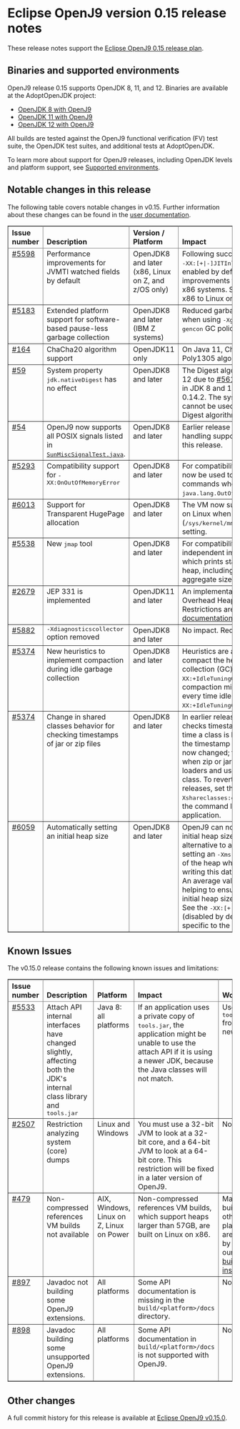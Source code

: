 <!--
* Copyright (c) 2019, 2019 IBM Corp. and others
*
* This program and the accompanying materials are made
* available under the terms of the Eclipse Public License 2.0
* which accompanies this distribution and is available at
* https://www.eclipse.org/legal/epl-2.0/ or the Apache
* License, Version 2.0 which accompanies this distribution and
* is available at https://www.apache.org/licenses/LICENSE-2.0.
*
* This Source Code may also be made available under the
* following Secondary Licenses when the conditions for such
* availability set forth in the Eclipse Public License, v. 2.0
* are satisfied: GNU General Public License, version 2 with
* the GNU Classpath Exception [1] and GNU General Public
* License, version 2 with the OpenJDK Assembly Exception [2].
*
* [1] https://www.gnu.org/software/classpath/license.html
* [2] http://openjdk.java.net/legal/assembly-exception.html
*
* SPDX-License-Identifier: EPL-2.0 OR Apache-2.0 OR GPL-2.0 WITH
* Classpath-exception-2.0 OR LicenseRef-GPL-2.0 WITH Assembly-exception
-->

# Eclipse OpenJ9 version 0.15 release notes

These release notes support the [Eclipse OpenJ9 0.15 release plan](https://projects.eclipse.org/projects/technology.openj9/releases/0.15/plan).

## Binaries and supported environments

OpenJ9 release 0.15 supports OpenJDK 8, 11, and 12. Binaries are available at the AdoptOpenJDK project:

- [OpenJDK 8 with OpenJ9](https://adoptopenjdk.net/archive.html?variant=openjdk8&jvmVariant=openj9)
- [OpenJDK 11 with OpenJ9](https://adoptopenjdk.net/archive.html?variant=openjdk11&jvmVariant=openj9)
- [OpenJDK 12 with OpenJ9](https://adoptopenjdk.net/archive.html?variant=openjdk12&jvmVariant=openj9)

All builds are tested against the OpenJ9 functional verification (FV) test suite, the OpenJDK test suites, and additional tests at AdoptOpenJDK.

To learn more about support for OpenJ9 releases, including OpenJDK levels and platform support, see [Supported environments](https://eclipse.org/openj9/docs/openj9_support/index.html).


## Notable changes in this release

The following table covers notable changes in v0.15. Further information about these changes can be found in the [user documentation](https://www.eclipse.org/openj9/docs/version0.15/).

<table cellpadding="4" cellspacing="0" summary="" width="100%" rules="all" frame="border" border="1"><thead align="left">
<tr valign="bottom">
<th valign="bottom">Issue number</th>
<th valign="bottom">Description</th>
<th valign="bottom">Version / Platform</th>
<th valign="bottom">Impact</th>
</tr>
</thead>
<tbody>

<tr><td valign="top"><a href="https://github.com/eclipse/openj9/pull/5598">#5598</a></td>
<td valign="top">Performance improvements for JVMTI watched fields by default</td>
<td valign="top">OpenJDK8 and later (x86, Linux on Z, and z/OS only)</td>
<td valign="top">Following successful results, the experimental <tt>-XX:[+|-]JITInlineWatches</tt> option is now enabled by default, providing
performance improvements for JVMTI watched fields on x86 systems. Support is also extended from x86 to Linux on Z, and z/OS. </td>
</tr>

<tr><td valign="top"><a href="https://github.com/eclipse/openj9/pull/5183">#5183</a></td>
<td valign="top">Extended platform support for software-based pause-less garbage collection</td>
<td valign="top">OpenJDK8 and later (IBM Z systems)</td>
<td valign="top">Reduced garbage collection pause times when using <tt>-Xgc:concurrentScavenge</tt> with the <tt>gencon</tt> GC policy for Linux on Z systems. </td>
</tr>

<tr><td valign="top"><a href="https://github.com/ibmruntimes/openj9-openjdk-jdk11/pull/164">#164</a></td>
<td valign="top">ChaCha20 algorithm support </td>
<td valign="top">OpenJDK11 only</td>
<td valign="top">On Java 11, ChaCha20 and ChaCha20-Poly1305 algorithms can now use OpenSSL. </td>
</tr>

<tr><td valign="top"><a href="https://github.com/ibmruntimes/openj9-openjdk-jdk12/pull/59">#59</a></td>
<td valign="top">System property <tt>jdk.nativeDigest</tt> has no effect</td>
<td valign="top">OpenJDK8 and later</td>
<td valign="top">The Digest algorithm is now disabled for JDK 12 due to <a href="https://github.com/eclipse/openj9/issues/5611">#5611</a>. The algorithm was disabled in JDK 8 and 11 in Eclipse OpenJ9 release 0.14.2. The system property <tt>jdk.nativeDigest</tt> cannot be used to enable the use of the Digest algorithm with OpenSSL. </td>
</tr>

<tr><td valign="top"><a href="https://github.com/eclipse/openj9/issues/54">#54</a></td>
<td valign="top">OpenJ9 now supports all POSIX signals listed in <a href="https://github.com/ibmruntimes/openj9-openjdk-jdk/blob/openj9/test/jdk/sun/misc/SunMiscSignalTest.java"><tt>SunMiscSignalTest.java</tt></a>.</td>
<td valign="top">OpenJDK8 and later</td>
<td valign="top">Earlier release notes reported gaps in signal handling support, which are now resolved in this release. </td>
</tr>

<tr><td valign="top"><a href="https://github.com/eclipse/openj9/pull/5239">#5293</a></td>
<td valign="top">Compatibility support for <tt>-XX:OnOutOfMemoryError</tt></td>
<td valign="top">OpenJDK8 and later</td>
<td valign="top">For compatibility with HotSpot, this option can now be used to run a command or list of commands when a
<tt>java.lang.OutOfMemoryError</tt> exception occurs. </td>
</tr>

<tr><td valign="top"><a href="https://github.com/eclipse/openj9/pull/6013">#6013</a></td>
<td valign="top">Support for Transparent HugePage allocation</td>
<td valign="top">OpenJDK8 and later</td>
<td valign="top">The VM now supports Transparent HugePage on Linux when you use the <tt>madvise</tt> (<tt>/sys/kernel/mm/transparent_hugepage/enabled</tt>) setting. </td>
</tr>

<tr><td valign="top"><a href="https://github.com/eclipse/openj9/pull/5538">#5538</a></td>
<td valign="top">New <tt>jmap</tt> tool</td>
<td valign="top">OpenJDK8 and later</td>
<td valign="top">For compatibility, OpenJ9 includes an independent implementation of the <tt>jmap</tt> tool, which
prints statistics about classes on the heap, including number of objects and aggregate size.</td>
</tr>

<tr><td valign="top"><a href="https://github.com/eclipse/openj9/pull/2679">#2679</a></td>
<td valign="top">JEP 331 is implemented</td>
<td valign="top">OpenJDK11 and later</td>
<td valign="top">An implementation of <a href="http://openjdk.java.net/jeps/331">JEP 331</a> (Low-Overhead Heap Profiling) is now available. Restrictions are detailed in the <a href="https://eclipse.github.io/openj9-docs/version0.15/">user documentation</a>. </td>
</tr>

<tr><td valign="top"><a href="https://github.com/eclipse/openj9/pull/5882">#5882</a></td>
<td valign="top"><tt>-Xdiagnosticscollector</tt> option removed</td>
<td valign="top">OpenJDK8 and later</td>
<td valign="top">No impact. Redundant option removed.</td>
</tr>

<tr><td valign="top"><a href="https://github.com/eclipse/openj9/issues/5374">#5374</a></td>
<td valign="top">New heuristics to implement compaction during idle garbage collection</td>
<td valign="top">OpenJDK8 and later</td>
<td valign="top">Heuristics are added to automatically compact the heap during idle garbage collection (GC) processing. Therefore, if
<tt>-XX:+IdleTuningGCOnIdle</tt> is enabled, compaction might occur. To force compaction every time idle GC operations take place,
<tt>-XX:+IdleTuningCompactOnIdle</tt> must be enabled. </td>
</tr>

<tr><td valign="top"><a href="https://github.com/eclipse/openj9/issues/5374">#5374</a></td>
<td valign="top">Change in shared classes behavior for checking timestamps of jar or zip files</td>
<td valign="top">OpenJDK8 and later</td>
<td valign="top">In earlier releases, the shared classes cache checks timestamps of jar or zip files every time a class is loaded and reloads a class if the timestamp has changed. This behavior is now changed; timestamps are checked only when zip or jar files are added to class loaders and used for the first time to look for a class.
To revert to the behavior of earlier releases, set the <tt>-Xshareclasses:checkURLTimestamps</tt> option on the command line when you start your application. </td>
</tr>

<tr><td valign="top"><a href="https://github.com/eclipse/openj9/issues/6059">#6059</a></td>
<td valign="top">Automatically setting an initial heap size</td>
<td valign="top">OpenJDK8 and later</td>
<td valign="top">OpenJ9 can now learn and set an appropriate initial heap size for an application as an alternative to a user manually sizing and setting an <tt>-Xms</tt> value. The VM records the size of the heap when startup processing ends, writing this data to the shared classes cache. An average value is set over a few restarts, helping to ensure that the value used for the initial heap size is as accurate as possible. See the <tt>-XX:[+|-]useGCStartupHints</tt> option (disabled by default). The hint
recorded is specific to the application command line.</td>
</tr>

</table>


## Known Issues

The v0.15.0 release contains the following known issues and limitations:

<table cellpadding="4" cellspacing="0" summary="" width="100%" rules="all" frame="border" border="1">
<thead align="left">
<tr valign="bottom">
<th valign="bottom">Issue number</th>
<th valign="bottom">Description</th>
<th valign="bottom">Platform</th>
<th valign="bottom">Impact</th>
<th valign="bottom">Workaround</th>
</tr>
</thead>
<tbody>

<tr><td valign="top"><a href="https://github.com/eclipse/openj9/issues/5533">#5533</a></td>
<td valign="top">Attach API internal interfaces have changed slightly, affecting both the JDK's internal class library and <tt>tools.jar</tt></td>
<td valign="top">Java 8: all platforms</td>
<td valign="top">If an application uses a private copy of <tt>tools.jar</tt>, the application might be unable to use the attach API if it is using a newer JDK, because the Java classes will not match.</td>
<td valign="top">Use the <tt>tools.jar</tt> from the newer JDK.</td>
</tr>

<tr><td valign="top"><a href="https://github.com/eclipse/openj9/issues/2507">#2507</a></td>
<td valign="top">Restriction analyzing system (core) dumps</td>
<td valign="top">Linux and Windows</td>
<td valign="top">You must use a 32-bit JVM to look at a 32-bit core, and a 64-bit JVM to look at a 64-bit core. This restriction will be fixed in a later version of OpenJ9.</td>
<td valign="top">None</td>
</tr>

<tr><td valign="top"><a href="https://github.com/eclipse/openj9/issues/479">#479</a></td>
<td valign="top">Non-compressed references VM builds not available</td>
<td valign="top">AIX, Windows, Linux on Z, Linux on Power</td>
<td valign="top">Non-compressed references VM builds, which support heaps larger than 57GB, are built on Linux on x86. </td>
<td valign="top">Manual builds on other platforms are possible by following our <a href="https://github.com/eclipse/openj9/blob/master/buildenv/Build_Instructions_V8.md">detailed build instructions</a>.</td>
</tr>

<tr><td valign="top"><a href="https://github.com/eclipse/openj9/issues/897">#897</a></td>
<td valign="top">Javadoc not building some OpenJ9 extensions.</td>
<td valign="top">All platforms</td>
<td valign="top">Some API documentation is missing in the <code>build/&lt;platform&gt;/docs</code> directory.</td>
<td valign="top">None</td>
</tr>

<tr><td valign="top"><a href="https://github.com/eclipse/openj9/issues/898">#898</a></td>
<td valign="top">Javadoc building some unsupported OpenJ9 extensions.</td>
<td valign="top">All platforms</td>
<td valign="top">Some API documentation in <code>build/&lt;platform&gt;/docs</code> is not supported with OpenJ9.</td>
<td valign="top">None</td>
</tr>

</tbody>
</table>


## Other changes

A full commit history for this release is available at [Eclipse OpenJ9 v0.15.0](https://github.com/eclipse/openj9/releases/tag/openj9-0.15.0).
